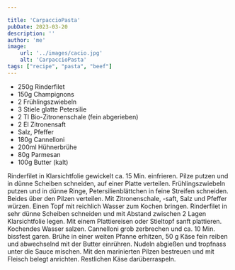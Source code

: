 ```yaml
---

title: 'CarpaccioPasta'
pubDate: 2023-03-20
description: ''
author: 'me'
image:
    url: '../images/cacio.jpg'
    alt: 'CarpaccioPasta'
tags: ["recipe", "pasta", "beef"]
---
```

  * 250g Rinderfilet
  * 150g Champignons
  * 2 Frühlingszwiebeln
  * 3 Stiele glatte Petersilie
* 2 Tl Bio-Zitronenschale (fein abgerieben)
* 2 El Zitronensaft
* Salz, Pfeffer
* 180g Cannelloni
* 200ml Hühnerbrühe
* 80g Parmesan
* 100g Butter (kalt)

Rinderfilet in Klarsichtfolie gewickelt ca. 15 Min. einfrieren. Pilze putzen und in dünne Scheiben schneiden, auf einer Platte verteilen. Frühlingszwiebeln putzen und in dünne Ringe, Petersilienblättchen in feine Streifen schneiden. Beides über den Pilzen verteilen. Mit Zitronenschale, -saft, Salz und Pfeffer würzen. Einen Topf mit reichlich Wasser zum Kochen bringen. Rinderfilet in sehr dünne Scheiben schneiden und mit Abstand zwischen 2 Lagen Klarsichtfolie legen. Mit einem Plattiereisen oder Stieltopf sanft plattieren. Kochendes Wasser salzen. Cannelloni grob zerbrechen und ca. 10 Min. bissfest garen. Brühe in einer weiten Pfanne erhitzen, 50 g Käse fein reiben und abwechselnd mit der Butter einrühren. Nudeln abgießen und tropfnass unter die Sauce mischen. Mit den marinierten Pilzen bestreuen und mit Fleisch belegt anrichten. Restlichen Käse darüberraspeln.